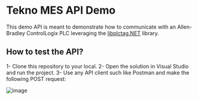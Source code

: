 # Tekno MES API Demo

This demo API is meant to demonstrate how to communicate with an Allen-Bradley ControlLogix PLC leveraging the [libplctag.NET](https://github.com/libplctag/libplctag.NET) library.

## How to test the API?

1- Clone this repository to your local.
2- Open the solution in Visual Studio and run the project.
3- Use any API client such like Postman and make the following POST request:

![image](https://github.com/user-attachments/assets/5c9f32c1-24b2-4bdf-8d7a-6bbc999a4f0b)


